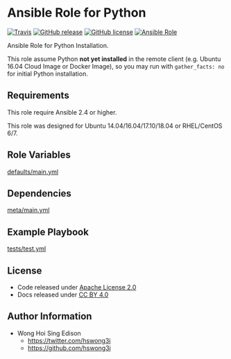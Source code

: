 Ansible Role for Python
=======================

[![Travis](https://img.shields.io/travis/alvistack/ansible-role-python.svg)](https://travis-ci.org/alvistack/ansible-role-python)
[![GitHub release](https://img.shields.io/github/release/alvistack/ansible-role-python.svg)](https://github.com/alvistack/ansible-role-python/releases)
[![GitHub license](https://img.shields.io/github/license/alvistack/ansible-role-python.svg)](https://github.com/alvistack/ansible-role-python/blob/master/LICENSE)
[![Ansible Role](https://img.shields.io/badge/galaxy-alvistack.python-blue.svg)](https://galaxy.ansible.com/alvistack/python)

Ansible Role for Python Installation.

This role assume Python **not yet installed** in the remote client (e.g. Ubuntu 16.04 Cloud Image or Docker Image), so you may run with `gather_facts: no` for initial Python installation.

Requirements
------------

This role require Ansible 2.4 or higher.

This role was designed for Ubuntu 14.04/16.04/17.10/18.04 or RHEL/CentOS 6/7.

Role Variables
--------------

[defaults/main.yml](defaults/main.yml)

Dependencies
------------

[meta/main.yml](meta/main.yml)

Example Playbook
----------------

[tests/test.yml](tests/test.yml)

License
-------

-   Code released under [Apache License 2.0](LICENSE)
-   Docs released under [CC BY 4.0](http://creativecommons.org/licenses/by/4.0/)

Author Information
------------------

-   Wong Hoi Sing Edison
    -   <https://twitter.com/hswong3i>
    -   <https://github.com/hswong3i>

